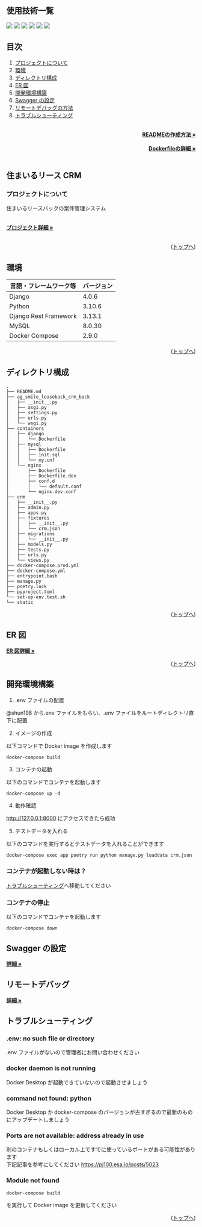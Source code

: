 <div id="top"></div>

## 使用技術一覧

<!-- シールド一覧 -->
<!-- 該当するプロジェクトの中から任意のものを選ぶ-->
<p style="display: inline">
  <!-- バックエンドのフレームワーク一覧 -->
  <img src="https://img.shields.io/badge/-Django-092E20.svg?logo=django&style=for-the-badge">
  <!-- バックエンドの言語一覧 -->
  <img src="https://img.shields.io/badge/-Python-F2C63C.svg?logo=python&style=for-the-badge">
  <!-- ミドルウェア一覧 -->
  <img src="https://img.shields.io/badge/-Nginx-269539.svg?logo=nginx&style=for-the-badge">
  <img src="https://img.shields.io/badge/-MySQL-4479A1.svg?logo=mysql&style=for-the-badge&logoColor=white">
  <img src="https://img.shields.io/badge/-Gunicorn-199848.svg?logo=gunicorn&style=for-the-badge&logoColor=white">
  <!-- インフラ一覧 -->
  <img src="https://img.shields.io/badge/-Docker-1488C6.svg?logo=docker&style=for-the-badge">
</p>

## 目次

1. [プロジェクトについて](#プロジェクトについて)
2. [環境](#環境)
3. [ディレクトリ構成](#ディレクトリ構成)
4. [ER 図](#er-図)
5. [開発環境構築](#開発環境構築)
6. [Swagger の設定](#swaggerの設定)
7. [リモートデバッグの方法](#リモートデバッグ)
8. [トラブルシューティング](#トラブルシューティング)

<!-- Backlogのwiki(READMEの作成方法のesaのリンクもwikiに貼っておく) -->
<br />
<div align="right">
    <a href="https://pj100.esa.io/posts/4190"><strong>READMEの作成方法 »</strong></a>
</div>
<br />
<!-- Backlogのwiki(Dockerfileのesaのリンクもwikiに貼っておく) -->
<div align="right">
    <a href="https://pj100.esa.io/posts/4196"><strong>Dockerfileの詳細 »</strong></a>
</div>
<br />
<!-- プロジェクト名を記載 -->

## 住まいるリース CRM

<!-- プロジェクトについて -->

### プロジェクトについて

住まいるリースバックの案件管理システム

<!-- プロジェクトの概要を記載 -->

  <p align="left">
    <br />
    <!-- プロジェクト詳細にBacklogのWikiのリンク -->
    <a href="https://aiful100.backlog.com/wiki/PJ_SMILE_LEASEBACK_CRM/Home"><strong>プロジェクト詳細 »</strong></a>
    <br />
    <br />

<p align="right">(<a href="#top">トップへ</a>)</p>

## 環境

| 言語・フレームワーク等 | バージョン |
| ---------------------- | ---------- |
| Django                 | 4.0.6      |
| Python                 | 3.10.6     |
| Django Rest Framework  | 3.13.1     |
| MySQL                  | 8.0.30     |
| Docker Compose         | 2.9.0      |

<!-- 言語、フレームワーク、ミドルウェア、インフラの一覧とバージョンを記載 -->
<p align="right">(<a href="#top">トップへ</a>)</p>

## ディレクトリ構成

<!-- Treeコマンド(tree -d -N -I __pycache__ )を使ってディレクトリ構成を記載 -->

```
.
├── README.md
├── ag_smile_leaseback_crm_back
│   ├── __init__.py
│   ├── asgi.py
│   ├── settings.py
│   ├── urls.py
│   └── wsgi.py
├── containers
│   ├── django
│   │   └── Dockerfile
│   ├── mysql
│   │   ├── Dockerfile
│   │   ├── init.sql
│   │   └── my.cnf
│   └── nginx
│       ├── Dockerfile
│       ├── Dockerfile.dev
│       ├── conf.d
│       │   └── default.conf
│       └── nginx.dev.conf
├── crm
│   ├── __init__.py
│   ├── admin.py
│   ├── apps.py
│   ├── fixtures
│   │   ├── __init__.py
│   │   └── crm.json
│   ├── migrations
│   │   └── __init__.py
│   ├── models.py
│   ├── tests.py
│   ├── urls.py
│   └── views.py
├── docker-compose.prod.yml
├── docker-compose.yml
├── entrypoint.bash
├── manage.py
├── poetry.lock
├── pyproject.toml
└── set-up-env.test.sh
└── static
```

<p align="right">(<a href="#top">トップへ</a>)</p>

## ER 図

<!-- Backlogのwiki(draw.ioのリンクもwikiに貼っておく) -->

<a href="https://app.diagrams.net/#G18pfk4_IYhiXwttIcjVe8x194zKJjpRFj"><strong>ER 図詳細 »</strong></a>

<p align="right">(<a href="#top">トップへ</a>)</p>

## 開発環境構築

<!-- コンテナの作成方法、パッケージのインストール方法など、開発環境構築に必要な情報を記載 -->

1. .env ファイルの配置

@shun198 から.env ファイルをもらい、.env ファイルをルートディレクトリ直下に配置

2. イメージの作成

以下コマンドで Docker image を作成します

```
docker-compose build
```

3. コンテナの起動

以下のコマンドでコンテナを起動します

```
docker-compose up -d
```

4. 動作確認

http://127.0.0.1:8000 にアクセスできたら成功

5. テストデータを入れる

以下のコマンドを実行するとテストデータを入れることができます

```
docker-compose exec app poetry run python manage.py loaddata crm.json
```

### コンテナが起動しない時は？

[トラブルシューティング](#トラブルシューティング)へ移動してください

### コンテナの停止

以下のコマンドでコンテナを起動します

```
docker-compose down
```

## Swagger の設定

<a href="https://pj100.esa.io/posts/4699"><strong>詳細 »</strong></a>

## リモートデバッグ

<a href="https://pj100.esa.io/posts/4195"><strong>詳細 »</strong></a>

## トラブルシューティング

### .env: no such file or directory

.env ファイルがないので管理者にお問い合わせください

### docker daemon is not running

Docker Desktop が起動できていないので起動させましょう

### command not found: python

Docker Desktop か docker-compose のバージョンが古すぎるので最新のものにアップデートしましょう

### Ports are not available: address already in use

別のコンテナもしくはローカル上ですでに使っているポートがある可能性があります<br>
下記記事を参考にしてください
https://pj100.esa.io/posts/5023

### Module not found

```
docker-compose build
```

を実行して Docker image を更新してください

<p align="right">(<a href="#top">トップへ</a>)</p>
